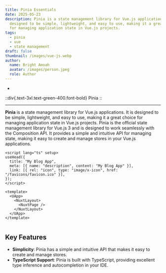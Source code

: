 ```yaml
---
title: Pinia Essentials
date: 2025-05-23
description: Pinia is a state management library for Vue.js applications. It is
  designed to be simple, lightweight, and easy to use, making it a great choice
  for managing application state in Vue.js projects.
tags:
  - pinia
  - vue
  - state management
draft: false
thumbnail: /images/vue-js.webp
author:
  name: Bright Amoah
  avatar: /images/person.jpeg
  role: Author
---
```


-

::div{.text-3xl.text-green-400.font-bold}
Pinia
::

---

**Pinia** is a state management library for Vue.js applications. It is designed to be simple, lightweight, and easy to use, making it a great choice for managing application state in Vue.js projects. Pinia is the official state management library for Vue.js 3 and is designed to work seamlessly with the Composition API. It provides a simple and intuitive API for managing state, making it easy to create and manage stores in your Vue.js applications.

```vue [App.vue]
<script lang="ts" setup>
useHead({
  title: "My Blog App",
  meta: [{ name: "description", content: "My Blog App" }],
  link: [{ rel: "icon", type: "image/x-icon", href: "/favicons/favicon.ico" }],
});
</script>

<template>
  <UApp>
    <NuxtLayout>
      <NuxtPage />
    </NuxtLayout>
  </UApp>
</template>


```

## Key Features

- **Simplicity**: Pinia has a simple and intuitive API that makes it easy to
  create and manage stores.
- **TypeScript Support**: Pinia is built with TypeScript, providing excellent
  type inference and autocompletion in your IDE.
